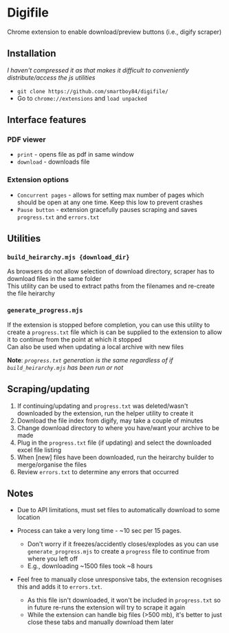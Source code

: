 # Digifile
Chrome extension to enable download/preview buttons (i.e., digify scraper)

## Installation
*I haven't compressed it as that makes it difficult to conveniently distribute/access the js utilities* 
- `git clone https://github.com/smartboy84/digifile/`  
- Go to `chrome://extensions` and `load unpacked` 

## Interface features
### PDF viewer
- `print` - opens file as pdf in same window
- `download` - downloads file  
### Extension options
- `Concurrent pages` - allows for setting max number of pages which should be open at any one time. Keep this low to prevent crashes   
- `Pause button` - extension gracefully pauses scraping and saves `progress.txt` and `errors.txt`


## Utilities
### `build_heirarchy.mjs {download_dir}`
As browsers do not allow selection of download directory, scraper has to download files in the same folder   
This utility can be used to extract paths from the filenames and re-create the file heirarchy

### `generate_progress.mjs`
If the extension is stopped before completion, you can use this utility to create a `progress.txt` file which is can be supplied to the extension to allow it to continue from the point at which it stopped   
Can also be used when updating a local archive with new files 

**Note**: *`progress.txt` generation is the same regardless of if `build_heirarchy.mjs` has been run or not*

## Scraping/updating
1. If continuing/updating and `progress.txt` was deleted/wasn't downloaded by the extension, run the helper utility to create it  
2. Download the file index from digify, may take a couple of minutes   
4. Change download directory to where you have/want your archive to be made   
3. Plug in the `progress.txt` file (if updating) and select the downloaded excel file listing
4. When [new] files have been downloaded, run the heirarchy builder to merge/organise the files
5. Review `errors.txt` to determine any errors that occurred 

## Notes

* Due to API limitations, must set files to automatically download to some location

* Process can take a very long time - ~10 sec per 15 pages. 
    - Don't worry if it freezes/accidently closes/explodes as you can use `generate_progress.mjs` to create a `progress` file to continue from where you left off
    - E.g., downloading ~1500 files took ~8 hours


* Feel free to manually close unresponsive tabs, the extension recognises this and adds it to `errors.txt`. 
    - As this file isn't downloaded, it won't be included in `progress.txt` so in future re-runs the extension will try to scrape it again  
    - While the extension can handle big files (>500 mb), it's better to just close these tabs and manually download them later
